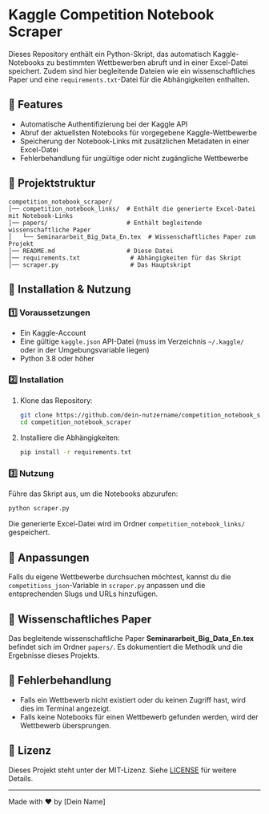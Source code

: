# Kaggle Competition Notebook Scraper

Dieses Repository enthält ein Python-Skript, das automatisch Kaggle-Notebooks zu bestimmten Wettbewerben abruft und in einer Excel-Datei speichert. Zudem sind hier begleitende Dateien wie ein wissenschaftliches Paper und eine `requirements.txt`-Datei für die Abhängigkeiten enthalten.

## 📌 Features
- Automatische Authentifizierung bei der Kaggle API
- Abruf der aktuellsten Notebooks für vorgegebene Kaggle-Wettbewerbe
- Speicherung der Notebook-Links mit zusätzlichen Metadaten in einer Excel-Datei
- Fehlerbehandlung für ungültige oder nicht zugängliche Wettbewerbe

## 📂 Projektstruktur
```
competition_notebook_scraper/
│── competition_notebook_links/  # Enthält die generierte Excel-Datei mit Notebook-Links
│── papers/                      # Enthält begleitende wissenschaftliche Paper
│   └── Seminararbeit_Big_Data_En.tex  # Wissenschaftliches Paper zum Projekt
│── README.md                    # Diese Datei
│── requirements.txt              # Abhängigkeiten für das Skript
│── scraper.py                    # Das Hauptskript
```

## 🚀 Installation & Nutzung
### 1️⃣ Voraussetzungen
- Ein Kaggle-Account
- Eine gültige `kaggle.json` API-Datei (muss im Verzeichnis `~/.kaggle/` oder in der Umgebungsvariable liegen)
- Python 3.8 oder höher

### 2️⃣ Installation
1. Klone das Repository:
   ```bash
   git clone https://github.com/dein-nutzername/competition_notebook_scraper.git
   cd competition_notebook_scraper
   ```
2. Installiere die Abhängigkeiten:
   ```bash
   pip install -r requirements.txt
   ```

### 3️⃣ Nutzung
Führe das Skript aus, um die Notebooks abzurufen:
```bash
python scraper.py
```

Die generierte Excel-Datei wird im Ordner `competition_notebook_links/` gespeichert.

## 📝 Anpassungen
Falls du eigene Wettbewerbe durchsuchen möchtest, kannst du die `competitions_json`-Variable in `scraper.py` anpassen und die entsprechenden Slugs und URLs hinzufügen.

## 📜 Wissenschaftliches Paper
Das begleitende wissenschaftliche Paper **Seminararbeit_Big_Data_En.tex** befindet sich im Ordner `papers/`. Es dokumentiert die Methodik und die Ergebnisse dieses Projekts.

## 🔧 Fehlerbehandlung
- Falls ein Wettbewerb nicht existiert oder du keinen Zugriff hast, wird dies im Terminal angezeigt.
- Falls keine Notebooks für einen Wettbewerb gefunden werden, wird der Wettbewerb übersprungen.

## 📜 Lizenz
Dieses Projekt steht unter der MIT-Lizenz. Siehe [LICENSE](LICENSE) für weitere Details.

---
Made with ❤️ by [Dein Name]

